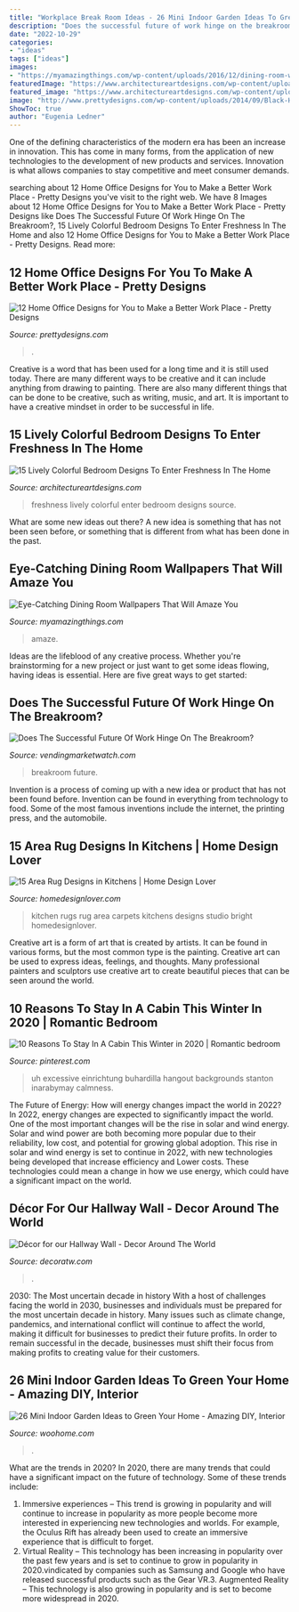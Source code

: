 ```yaml
---
title: "Workplace Break Room Ideas - 26 Mini Indoor Garden Ideas To Green Your Home"
description: "Does the successful future of work hinge on the breakroom?"
date: "2022-10-29"
categories:
- "ideas"
tags: ["ideas"]
images:
- "https://myamazingthings.com/wp-content/uploads/2016/12/dining-room-with-wallpaper-and-coffered-ceiling-683x1024.jpg"
featuredImage: "https://www.architectureartdesigns.com/wp-content/uploads/2015/08/22-630x841.jpeg"
featured_image: "https://www.architectureartdesigns.com/wp-content/uploads/2015/08/22-630x841.jpeg"
image: "http://www.prettydesigns.com/wp-content/uploads/2014/09/Black-Home-Office.jpeg"
ShowToc: true
author: "Eugenia Ledner"
---
```



One of the defining characteristics of the modern era has been an increase in innovation. This has come in many forms, from the application of new technologies to the development of new products and services. Innovation is what allows companies to stay competitive and meet consumer demands.

	

		
searching about 12 Home Office Designs for You to Make a Better Work Place - Pretty Designs you've visit to the right web. We have 8 Images about 12 Home Office Designs for You to Make a Better Work Place - Pretty Designs like Does The Successful Future Of Work Hinge On The Breakroom?, 15 Lively Colorful Bedroom Designs To Enter Freshness In The Home and also 12 Home Office Designs for You to Make a Better Work Place - Pretty Designs. Read more:
		
    
## 12 Home Office Designs For You To Make A Better Work Place - Pretty Designs

<img loading=lazy src="http://www.prettydesigns.com/wp-content/uploads/2014/09/Black-Home-Office.jpeg" onerror="this.onerror=null;this.src='https://tse2.mm.bing.net/th?id=OIP.jg_rIZY4ZxxXLBi0fC4LYQHaLH&amp;pid=15.1';" alt="12 Home Office Designs for You to Make a Better Work Place - Pretty Designs">

_Source: prettydesigns.com_

>. 

	

Creative is a word that has been used for a long time and it is still used today. There are many different ways to be creative and it can include anything from drawing to painting. There are also many different things that can be done to be creative, such as writing, music, and art. It is important to have a creative mindset in order to be successful in life.

    
## 15 Lively Colorful Bedroom Designs To Enter Freshness In The Home

<img loading=lazy src="https://www.architectureartdesigns.com/wp-content/uploads/2015/08/22-630x841.jpeg" onerror="this.onerror=null;this.src='https://tse2.mm.bing.net/th?id=OIP.n3i2bHMGvKWJlF-OBlvJXQHaJ4&amp;pid=15.1';" alt="15 Lively Colorful Bedroom Designs To Enter Freshness In The Home">

_Source: architectureartdesigns.com_

>freshness lively colorful enter bedroom designs source. 

	

What are some new ideas out there?
A new idea is something that has not been seen before, or something that is different from what has been done in the past.

    
## Eye-Catching Dining Room Wallpapers That Will Amaze You

<img loading=lazy src="https://myamazingthings.com/wp-content/uploads/2016/12/dining-room-with-wallpaper-and-coffered-ceiling-683x1024.jpg" onerror="this.onerror=null;this.src='https://tse4.mm.bing.net/th?id=OIP.9qW9TucVQsmCcNtDt-ipnwHaLG&amp;pid=15.1';" alt="Eye-Catching Dining Room Wallpapers That Will Amaze You">

_Source: myamazingthings.com_

>amaze. 

	

Ideas are the lifeblood of any creative process. Whether you're brainstorming for a new project or just want to get some ideas flowing, having ideas is essential. Here are five great ways to get started: 

    
## Does The Successful Future Of Work Hinge On The Breakroom?

<img loading=lazy src="https://r2.vendingmarketwatch.com/files/base/AUTM/image/2016/09/16x9/1280x720/20160922_112009.57e409160f52a.jpg" onerror="this.onerror=null;this.src='https://tse3.mm.bing.net/th?id=OIP.x21u0EiGJaNzKtn6QPKEDQHaEK&amp;pid=15.1';" alt="Does The Successful Future Of Work Hinge On The Breakroom?">

_Source: vendingmarketwatch.com_

>breakroom future. 

	

Invention is a process of coming up with a new idea or product that has not been found before. Invention can be found in everything from technology to food. Some of the most famous inventions include the internet, the printing press, and the automobile.

    
## 15 Area Rug Designs In Kitchens | Home Design Lover

<img loading=lazy src="https://homedesignlover.com/wp-content/uploads/2013/09/14-Studio-Carpets.jpg" onerror="this.onerror=null;this.src='https://tse2.mm.bing.net/th?id=OIP.LFe3keM38aZk_MZut25HIwHaJ4&amp;pid=15.1';" alt="15 Area Rug Designs in Kitchens | Home Design Lover">

_Source: homedesignlover.com_

>kitchen rugs rug area carpets kitchens designs studio bright homedesignlover. 

	

Creative art is a form of art that is created by artists. It can be found in various forms, but the most common type is the painting. Creative art can be used to express ideas, feelings, and thoughts. Many professional painters and sculptors use creative art to create beautiful pieces that can be seen around the world.

    
## 10 Reasons To Stay In A Cabin This Winter In 2020 | Romantic Bedroom

<img loading=lazy src="https://i.pinimg.com/736x/76/cf/25/76cf25463044e5ef98941a2739a5c1b3.jpg" onerror="this.onerror=null;this.src='https://tse2.mm.bing.net/th?id=OIP.3IWAcWqRlXm1XYLuMAuM1wHaJQ&amp;pid=15.1';" alt="10 Reasons To Stay In A Cabin This Winter in 2020 | Romantic bedroom">

_Source: pinterest.com_

>uh excessive einrichtung buhardilla hangout backgrounds stanton inarabymay calmness. 

	

The Future of Energy: How will energy changes impact the world in 2022?
In 2022, energy changes are expected to significantly impact the world. One of the most important changes will be the rise in solar and wind energy. Solar and wind power are both becoming more popular due to their reliability, low cost, and potential for growing global adoption. This rise in solar and wind energy is set to continue in 2022, with new technologies being developed that increase efficiency and Lower costs. These technologies could mean a change in how we use energy, which could have a significant impact on the world.

    
## Décor For Our Hallway Wall - Decor Around The World

<img loading=lazy src="https://decoratw.com/wp-content/uploads/2016/05/narrow-hallway-decorating-ideas-with-green-walls-and-framed-wall-arts.jpg" onerror="this.onerror=null;this.src='https://tse3.mm.bing.net/th?id=OIP.oOR6J-kupaBpFcUPEoJQaQHaKZ&amp;pid=15.1';" alt="Décor for our Hallway Wall - Decor Around The World">

_Source: decoratw.com_

>. 

	

2030: The Most uncertain decade in history
With a host of challenges facing the world in 2030, businesses and individuals must be prepared for the most uncertain decade in history. Many issues such as climate change, pandemics, and international conflict will continue to affect the world, making it difficult for businesses to predict their future profits. In order to remain successful in the decade, businesses must shift their focus from making profits to creating value for their customers.

    
## 26 Mini Indoor Garden Ideas To Green Your Home - Amazing DIY, Interior

<img loading=lazy src="https://www.woohome.com/wp-content/uploads/2014/03/Mini-Indoor-Gardening-26.jpg" onerror="this.onerror=null;this.src='https://tse4.mm.bing.net/th?id=OIP.w-B-pDD9y9qYrcVnrGWyiQHaTA&amp;pid=15.1';" alt="26 Mini Indoor Garden Ideas to Green Your Home - Amazing DIY, Interior">

_Source: woohome.com_

>. 

	

What are the trends in 2020?
In 2020, there are many trends that could have a significant impact on the future of technology. Some of these trends include:
1. Immersive experiences – This trend is growing in popularity and will continue to increase in popularity as more people become more interested in experiencing new technologies and worlds. For example, the Oculus Rift has already been used to create an immersive experience that is difficult to forget.
2. Virtual Reality – This technology has been increasing in popularity over the past few years and is set to continue to grow in popularity in 2020.vindicated by companies such as Samsung and Google who have released successful products such as the Gear VR.3. Augmented Reality – This technology is also growing in popularity and is set to become more widespread in 2020.

